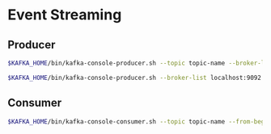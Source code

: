 # Event Streaming

## Producer

```bash
$KAFKA_HOME/bin/kafka-console-producer.sh --topic topic-name --broker-list localhost:9092
```

```bash
$KAFKA_HOME/bin/kafka-console-producer.sh --broker-list localhost:9092 --topic topic-name --property "parse.key=true" --property "key.separator=|"
```

## Consumer

```bash
$KAFKA_HOME/bin/kafka-console-consumer.sh --topic topic-name --from-beginning --bootstrap-server localhost:9092
```
